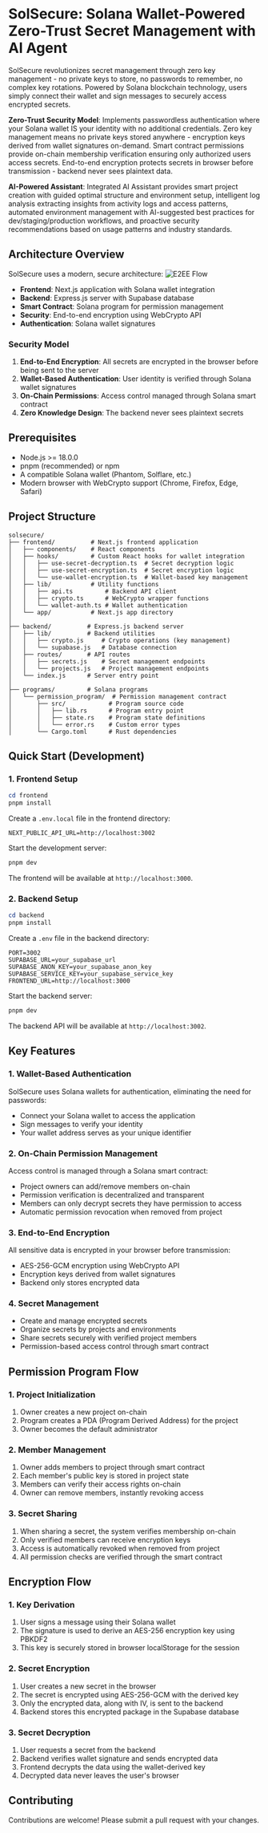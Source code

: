 
# SolSecure: Solana Wallet-Powered Zero-Trust Secret Management with AI Agent

SolSecure revolutionizes secret management through zero key management - no private keys to store, no passwords to remember, no complex key rotations. Powered by Solana blockchain technology, users simply connect their wallet and sign messages to securely access encrypted secrets.

**Zero-Trust Security Model**: Implements passwordless authentication where your Solana wallet IS your identity with no additional credentials. Zero key management means no private keys stored anywhere - encryption keys derived from wallet signatures on-demand. Smart contract permissions provide on-chain membership verification ensuring only authorized users access secrets. End-to-end encryption protects secrets in browser before transmission - backend never sees plaintext data.

**AI-Powered Assistant**: Integrated AI Assistant provides smart project creation with guided optimal structure and environment setup, intelligent log analysis extracting insights from activity logs and access patterns, automated environment management with AI-suggested best practices for dev/staging/production workflows, and proactive security recommendations based on usage patterns and industry standards.

## Architecture Overview

SolSecure uses a modern, secure architecture:
![E2EE Flow](./images/Architecture_FlowChart.png)

- **Frontend**: Next.js application with Solana wallet integration
- **Backend**: Express.js server with Supabase database
- **Smart Contract**: Solana program for permission management
- **Security**: End-to-end encryption using WebCrypto API
- **Authentication**: Solana wallet signatures

### Security Model

1. **End-to-End Encryption**: All secrets are encrypted in the browser before being sent to the server
2. **Wallet-Based Authentication**: User identity is verified through Solana wallet signatures
3. **On-Chain Permissions**: Access control managed through Solana smart contract
4. **Zero Knowledge Design**: The backend never sees plaintext secrets

## Prerequisites

- Node.js >= 18.0.0
- pnpm (recommended) or npm
- A compatible Solana wallet (Phantom, Solflare, etc.)
- Modern browser with WebCrypto support (Chrome, Firefox, Edge, Safari)

## Project Structure

```
solsecure/
├── frontend/          # Next.js frontend application
│   ├── components/    # React components
│   ├── hooks/         # Custom React hooks for wallet integration
│   │   ├── use-secret-decryption.ts  # Secret decryption logic
│   │   ├── use-secret-encryption.ts  # Secret encryption logic
│   │   └── use-wallet-encryption.ts  # Wallet-based key management
│   ├── lib/           # Utility functions
│   │   ├── api.ts         # Backend API client
│   │   ├── crypto.ts      # WebCrypto wrapper functions
│   │   └── wallet-auth.ts # Wallet authentication
│   └── app/           # Next.js app directory
│
├── backend/          # Express.js backend server
│   ├── lib/          # Backend utilities
│   │   ├── crypto.js     # Crypto operations (key management)
│   │   └── supabase.js   # Database connection
│   ├── routes/       # API routes
│   │   ├── secrets.js    # Secret management endpoints
│   │   └── projects.js   # Project management endpoints
│   └── index.js      # Server entry point
│
├── programs/         # Solana programs
│   └── permission_program/  # Permission management contract
│       ├── src/            # Program source code
│       │   ├── lib.rs      # Program entry point
│       │   ├── state.rs    # Program state definitions
│       │   └── error.rs    # Custom error types
│       └── Cargo.toml      # Rust dependencies
```

## Quick Start (Development)

### 1. Frontend Setup

```powershell
cd frontend
pnpm install
```

Create a `.env.local` file in the frontend directory:

```env
NEXT_PUBLIC_API_URL=http://localhost:3002
```

Start the development server:

```powershell
pnpm dev
```

The frontend will be available at `http://localhost:3000`.

### 2. Backend Setup

```powershell
cd backend
pnpm install
```

Create a `.env` file in the backend directory:

```env
PORT=3002
SUPABASE_URL=your_supabase_url
SUPABASE_ANON_KEY=your_supabase_anon_key
SUPABASE_SERVICE_KEY=your_supabase_service_key
FRONTEND_URL=http://localhost:3000
```

Start the backend server:

```powershell
pnpm dev
```

The backend API will be available at `http://localhost:3002`.

## Key Features

### 1. Wallet-Based Authentication

SolSecure uses Solana wallets for authentication, eliminating the need for passwords:

- Connect your Solana wallet to access the application
- Sign messages to verify your identity
- Your wallet address serves as your unique identifier

### 2. On-Chain Permission Management

Access control is managed through a Solana smart contract:

- Project owners can add/remove members on-chain
- Permission verification is decentralized and transparent
- Members can only decrypt secrets they have permission to access
- Automatic permission revocation when removed from project

### 3. End-to-End Encryption

All sensitive data is encrypted in your browser before transmission:

- AES-256-GCM encryption using WebCrypto API
- Encryption keys derived from wallet signatures
- Backend only stores encrypted data

### 4. Secret Management

- Create and manage encrypted secrets
- Organize secrets by projects and environments
- Share secrets securely with verified project members
- Permission-based access control through smart contract

## Permission Program Flow

### 1. Project Initialization

1. Owner creates a new project on-chain
2. Program creates a PDA (Program Derived Address) for the project
3. Owner becomes the default administrator

### 2. Member Management

1. Owner adds members to project through smart contract
2. Each member's public key is stored in project state
3. Members can verify their access rights on-chain
4. Owner can remove members, instantly revoking access

### 3. Secret Sharing

1. When sharing a secret, the system verifies membership on-chain
2. Only verified members can receive encryption keys
3. Access is automatically revoked when removed from project
4. All permission checks are verified through the smart contract

## Encryption Flow

### 1. Key Derivation

1. User signs a message using their Solana wallet
2. The signature is used to derive an AES-256 encryption key using PBKDF2
3. This key is securely stored in browser localStorage for the session

### 2. Secret Encryption

1. User creates a new secret in the browser
2. The secret is encrypted using AES-256-GCM with the derived key
3. Only the encrypted data, along with IV, is sent to the backend
4. Backend stores this encrypted package in the Supabase database

### 3. Secret Decryption

1. User requests a secret from the backend
2. Backend verifies wallet signature and sends encrypted data
3. Frontend decrypts the data using the wallet-derived key
4. Decrypted data never leaves the user's browser


## Contributing

Contributions are welcome! Please submit a pull request with your changes.
